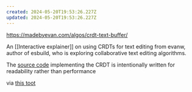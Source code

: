 ```yaml
---
created: 2024-05-20T19:53:26.227Z
updated: 2024-05-20T19:53:26.227Z
---
```

https://madebyevan.com/algos/crdt-text-buffer/

An [[Interactive explainer]] on using CRDTs for text editing from evanw, author of esbuild, who is exploring collaborative text editing algorithms.

The [source code](https://madebyevan.com/algos/crdt-text-buffer/crdt-text-buffer.js) implementing the CRDT is intentionally written for readability rather than performance

via [this toot](https://hachyderm.io/@evanw/112471328526163064)